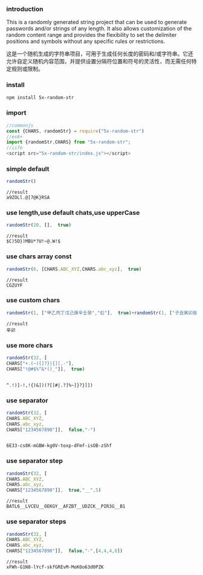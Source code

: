 ### introduction
This is a randomly generated string project that can be used to generate passwords and/or strings of any length. It also allows customization of the random content range and provides the flexibility to set the delimiter positions and symbols without any specific rules or restrictions.

这是一个随机生成的字符串项目，可用于生成任何长度的密码和/或字符串。它还允许自定义随机内容范围，并提供设置分隔符位置和符号的灵活性，而无需任何特定规则或限制。
### install
```bash
npm install 5x-random-str
```
### import
```js 
//commonjs
const {CHARS, randomStr} = require("5x-random-str")
//es6+ 
import {randomStr,CHARS} from "5x-random-str";
//iife
<script src="5x-random-str/index.js"></script>
```
### simple default
```js
randomStr()
```    
```    
//result
a9ZOLl.@[7@K}RSA
```
### use length,use default chats,use upperCase
```js
randomStr(20, [],  true)
```

```
//result
$C)5D})MBU*?U!~@.W!$
```
### use chars array const
```js
randomStr(6, [CHARS.ABC_XYZ,CHARS.abc_xyz],  true)
```
```
//result
CGZUYF
```
###  use  custom chars
```js
randomStr(1, ["甲乙丙丁戊己庚辛壬癸","尨"],  true)+randomStr(1, ["子丑寅卯辰巳午未申酉戌亥"],  true)
```
```
//result
辛卯
```
### use more chars
```js
randomStr(32, [
CHARS["+.(~)[]?}|{][,-"],
CHARS["!@#$%^&*()_"]],  true)
```
```

^.!)]-!,!{)&])(?[[#|.?]%~]}?}]])
```
### use separator
```js
randomStr(32, [
CHARS.ABC_XYZ,
CHARS.abc_xyz,
CHARS["1234567890"]],  false,"-")
```
```

6E33-cs8K-mGBW-kg0V-toxp-dFmf-isOB-zShf
```
### use separator step
```js
randomStr(32, [
CHARS.ABC_XYZ,
CHARS.abc_xyz,
CHARS["1234567890"]],  true,"__",5)
```
```
//result
BATL6__LVCEU__OEKGY__AFZBT__UDZCK__PIR3G__B1
```
### use separator steps
```js
randomStr(32, [
CHARS.ABC_XYZ,
CHARS.abc_xyz,
CHARS["1234567890"]],  false,"-",[4,4,4,8])
```
```
//result
xFWh-G1N8-lYcf-skfGREvM-MoKOo63d0PZK
```
